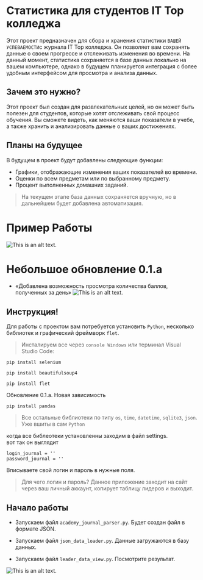 
# Статистика для студентов IT Top колледжа

Этот проект предназначен для сбора и хранения статистики `ВАШЕЙ УСПЕВАЕМОСТИ`с журнала IT Top колледжа. Он позволяет вам сохранять данные о своем прогрессе и отслеживать изменения во времени. На данный момент, статистика сохраняется в базе данных локально на вашем компьютере, однако в будущем планируется интеграция с более удобным интерфейсом для просмотра и анализа данных.

## Зачем это нужно?

Этот проект был создан для развлекательных целей, но он может быть полезен для студентов, которые хотят отслеживать свой процесс обучения. Вы сможете видеть, как меняются ваши показатели в учебе, а также хранить и анализировать данные о ваших достижениях.

## Планы на будущее

В будущем в проект будут добавлены следующие функции:
- Графики, отображающие изменения ваших показателей во времени.
- Оценки по всем предметам или по выбранному предмету.
- Процент выполненных домашних заданий.

>На текущем этапе база данных сохраняется вручную, но в дальнейшем будет добавлена автоматизация.

# Пример Работы
![This is an alt text.](https://i.imgur.com/hxpnF7F.png "This is a sample image.")

# Небольшое обновление 0.1.a
- «Добавлена возможность просмотра количества баллов, полученных за день»
![This is an alt text.](https://i.imgur.com/nhmC2Ti.png "This is a sample image.")
## Инструкция!

Для работы с проектом вам потребуется установить `Python`, несколько библиотек и графический фреймворк `flet`.

> Инсталируем все через `console Windows` или терминал Visual Studio Code:
```
pip install selenium
```
```
pip install beautifulsoup4
```
```
pip install flet
```
Обновление 0.1.a. Новая зависимость
```
pip install pandas
```
>Все остальные библиотеки по типу `os`, `time`, `datetime`, `sqlite3`, `json`. Уже вшиты в сам `Python`

когда все библеотеки установленны заходим в файл settings.<br>
вот так он выглядит
```
login_journal = ''
password_journal = ''

```

Вписываете свой логин и пароль в нужные поля. 
>Для чего логин и пароль?
Данное приложение заходит на сайт через ваш личный аккаунт, копирует таблицу лидеров и выходит.

## Начало работы

- Запускаем файл `academy_journal_parser.py`. Будет создан файл в формате JSON.

- Запускаем файл `json_data_loader.py`. Данные загружаются в базу данных.

- Запускаем файл `leader_data_view.py`. Посмотрите результат.



![This is an alt text.](https://i.imgur.com/KwhPEO9.jpeg "This is a sample image.")



